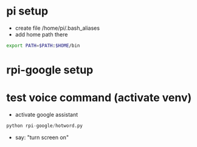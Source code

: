 # pi setup
* create file /home/pi/.bash_aliases
* add home path there
```bash
export PATH=$PATH:$HOME/bin
```

# rpi-google setup

# test voice command (activate venv)
* activate google assistant
```python
python rpi-google/hotword.py
```
* say: "turn screen on"